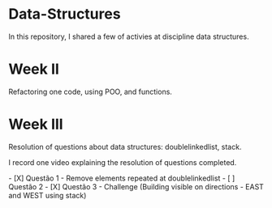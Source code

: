 # Data-Structures
  <p> In this repository, I shared a few of activies at discipline data structures. </p>

# Week II
  Refactoring one code, using POO, and functions.

# Week III
  <p> Resolution of questions about data structures: doublelinkedlist, stack. </p>
  <p> I record one video explaining the resolution of questions completed. </p>
  - [X] Questão 1 - Remove elements repeated at doublelinkedlist
  - [ ] Questão 2
  - [X] Questão 3 - Challenge (Building visible on directions - EAST and WEST using stack)
  
